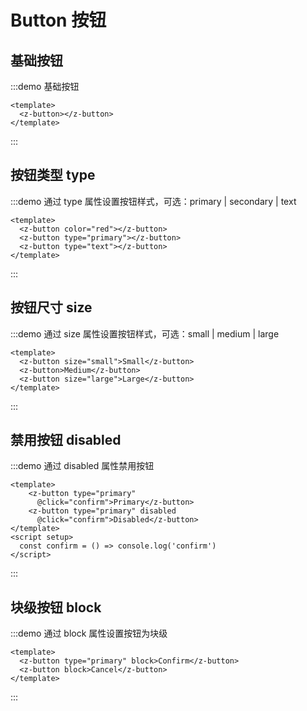 # Button 按钮

## 基础按钮

:::demo 基础按钮

```vue
<template>
  <z-button></z-button>
</template>
```

:::

## 按钮类型 type

:::demo 通过 type 属性设置按钮样式，可选：primary | secondary | text

```vue
<template>
  <z-button color="red"></z-button>
  <z-button type="primary"></z-button>
  <z-button type="text"></z-button>
</template>
```

:::

## 按钮尺寸 size

:::demo 通过 size 属性设置按钮样式，可选：small | medium | large
```vue
<template>
  <z-button size="small">Small</z-button>
  <z-button>Medium</z-button>
  <z-button size="large">Large</z-button>
</template>
```
:::


## 禁用按钮 disabled

:::demo 通过 disabled 属性禁用按钮
```vue
<template>
    <z-button type="primary"          
      @click="confirm">Primary</z-button>
    <z-button type="primary" disabled 
      @click="confirm">Disabled</z-button>
</template>
<script setup>
  const confirm = () => console.log('confirm')
</script>
```
:::

## 块级按钮 block

:::demo 通过 block 属性设置按钮为块级
```vue
<template>
  <z-button type="primary" block>Confirm</z-button>
  <z-button block>Cancel</z-button>
</template>
```
:::